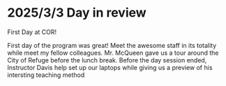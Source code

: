 # 2025/3/3 Day in review

First Day at COR!

First day of the program was great! Meet the awesome staff in its totality while meet my fellow colleagues. Mr. McQueen gave us a tour around the City of Refuge before the lunch break. Before the day session ended, Instructor Davis help set up our laptops while giving us a preview of his intersting teaching method 
